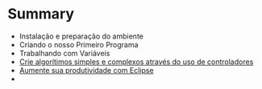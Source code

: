 # Summary

* Instalação e preparação do ambiente
* Criando o nosso Primeiro Programa
* Trabalhando com Variáveis
* [Crie algorítimos simples e complexos através do uso de controladores](controladores)
* [Aumente sua produtividade com Eclipse](introducao-eclipse/readme.md)
* 


